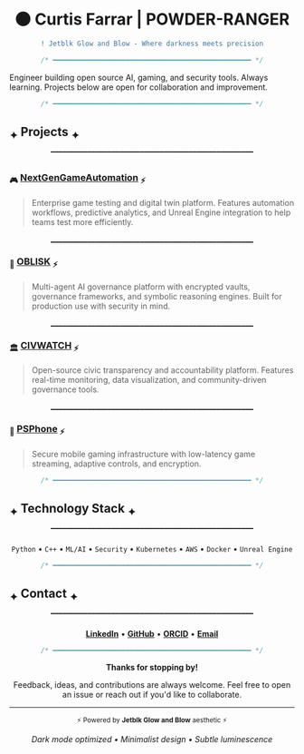 <div align="center">

# 🌑 Curtis Farrar | POWDER-RANGER

```diff
! Jetblk Glow and Blow - Where darkness meets precision
```

</div>

<div align="center">

```css
/* ━━━━━━━━━━━━━━━━━━━━━━━━━━━━━━━━━━━━━━━━━━━━━━━━━ */
```

</div>

Engineer building open source AI, gaming, and security tools. Always learning. Projects below are open for collaboration and improvement.

<div align="center">

```css
/* ━━━━━━━━━━━━━━━━━━━━━━━━━━━━━━━━━━━━━━━━━━━━━━━━━ */
```

</div>

## <sub>✦</sub> Projects <sub>✦</sub>

<div align="center">

```
▔▔▔▔▔▔▔▔▔▔▔▔▔▔▔▔▔▔▔▔▔▔▔▔▔▔▔▔▔▔▔▔▔▔▔▔▔▔▔▔▔▔▔▔▔▔▔▔▔▔
```

</div>

### <sub>🎮</sub> [NextGenGameAutomation](https://github.com/POWDER-RANGER/NextGenGameAutomation) <sub>⚡</sub>

<blockquote>
Enterprise game testing and digital twin platform. Features automation workflows, predictive analytics, and Unreal Engine integration to help teams test more efficiently.
</blockquote>

<div align="center">

```
▁▁▁▁▁▁▁▁▁▁▁▁▁▁▁▁▁▁▁▁▁▁▁▁▁▁▁▁▁▁▁▁▁▁▁▁▁▁▁▁▁▁▁▁▁▁▁▁▁▁
```

</div>

### <sub>🤖</sub> [OBLISK](https://github.com/POWDER-RANGER/OBLISK) <sub>⚡</sub>

<blockquote>
Multi-agent AI governance platform with encrypted vaults, governance frameworks, and symbolic reasoning engines. Built for production use with security in mind.
</blockquote>

<div align="center">

```
▁▁▁▁▁▁▁▁▁▁▁▁▁▁▁▁▁▁▁▁▁▁▁▁▁▁▁▁▁▁▁▁▁▁▁▁▁▁▁▁▁▁▁▁▁▁▁▁▁▁
```

</div>

### <sub>🏛️</sub> [CIVWATCH](https://github.com/POWDER-RANGER/CIVWATCH) <sub>⚡</sub>

<blockquote>
Open-source civic transparency and accountability platform. Features real-time monitoring, data visualization, and community-driven governance tools.
</blockquote>

<div align="center">

```
▁▁▁▁▁▁▁▁▁▁▁▁▁▁▁▁▁▁▁▁▁▁▁▁▁▁▁▁▁▁▁▁▁▁▁▁▁▁▁▁▁▁▁▁▁▁▁▁▁▁
```

</div>

### <sub>📱</sub> [PSPhone](https://github.com/POWDER-RANGER/PSPhone) <sub>⚡</sub>

<blockquote>
Secure mobile gaming infrastructure with low-latency game streaming, adaptive controls, and encryption.
</blockquote>

<div align="center">

```css
/* ━━━━━━━━━━━━━━━━━━━━━━━━━━━━━━━━━━━━━━━━━━━━━━━━━ */
```

</div>

## <sub>✦</sub> Technology Stack <sub>✦</sub>

<div align="center">

```
▔▔▔▔▔▔▔▔▔▔▔▔▔▔▔▔▔▔▔▔▔▔▔▔▔▔▔▔▔▔▔▔▔▔▔▔▔▔▔▔▔▔▔▔▔▔▔▔▔▔
```

</div>

<div align="center">

`Python` • `C++` • `ML/AI` • `Security` • `Kubernetes` • `AWS` • `Docker` • `Unreal Engine`

</div>

<div align="center">

```css
/* ━━━━━━━━━━━━━━━━━━━━━━━━━━━━━━━━━━━━━━━━━━━━━━━━━ */
```

</div>

## <sub>✦</sub> Contact <sub>✦</sub>

<div align="center">

```
▔▔▔▔▔▔▔▔▔▔▔▔▔▔▔▔▔▔▔▔▔▔▔▔▔▔▔▔▔▔▔▔▔▔▔▔▔▔▔▔▔▔▔▔▔▔▔▔▔▔
```

</div>

<div align="center">

[**LinkedIn**](https://www.linkedin.com/in/curtis-farrar) • [**GitHub**](https://github.com/POWDER-RANGER) • [**ORCID**](https://orcid.org/0009-0008-9273-2458) • [**Email**](mailto:curtiscf2006@gmail.com)

</div>

<div align="center">

```css
/* ━━━━━━━━━━━━━━━━━━━━━━━━━━━━━━━━━━━━━━━━━━━━━━━━━ */
```

</div>

<div align="center">

**Thanks for stopping by!**

Feedback, ideas, and contributions are always welcome. Feel free to open an issue or reach out if you'd like to collaborate.

</div>

---

<div align="center">

<sub>⚡ Powered by **Jetblk Glow and Blow** aesthetic ⚡</sub>

*Dark mode optimized • Minimalist design • Subtle luminescence*

</div>
